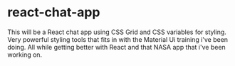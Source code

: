 # react-chat-app
This will be a React chat app using CSS Grid and CSS variables for styling. Very powerful styling tools that fits in with the Material Ui training i've been doing. All while getting better  with React and that NASA app that i've been working on. 
